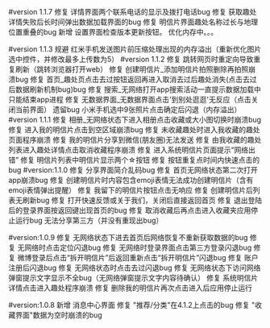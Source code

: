 #version 1.1.7
修复 详情界面两个联系电话的显示及拨打电话bug
修复 获取趣处详情失败后长时间弹出数据加载界面的bug
修复 明信片界面趣处名称过长与地理位置重叠的bug
新增 设置界面检查版本更新按钮。
优化内存中。。。

#version 1.1.3
规避 红米手机发送图片前压缩处理出现的内存溢出（重新优化图片选中控件，并修改最多上传数为5）
#version 1.1.2
修复 跳转网页时重定向导致重复刷新（跳转浏览器打开web）
修复 创建明信片_添加明信片拍照删除再拍照崩溃bug
修复 首页_趣处页点击去过按钮返回再进入取消去过后趣处消失(点击去过后数据刷新机制bug)bug
修复 搜索_无网络打开app搜索活动一直提示数据加载中只能结束app进程
修复 无数据界面_无数据界面点击'到别处逛逛'无反应（点击关闭当前界面）
遗留bug 小米手机选中9张照片点击确定后闪退（内存溢出）
#version 1.1.1
修复 相册_无网络状态下进入相册点击收藏或大小图切换时崩溃bug
修复 进入我的明信片点击到空区域崩溃bug
修复 未收藏趣处时进入我收藏的趣处页面程序崩溃
修复 我的明信片分享到微信(朋友圈)无法发送
修复 由我收藏的趣处列表进入趣处详情点击取消收藏程序崩溃
修复 进入系统明信片页面提示“网络出错”
修复 明信片列表中明信片显示两个☆按钮
修复 按钮重复点时间内快速点击的bug
#version:1.1.0
修复 分享界面简介乱码bug
修复 首页无网络状态第二次打开app崩溃bug
修复 创建明信片时内容包含emoji表情无法成功创建明信片（含有emoji表情弹出提醒）
修复 我留下的明信片按钮点击无响应
修复 创建明信片后列表无刷新bug
修复 打开快速反馈或关于我们，关闭后直接返回首页
修复 退出登陆后的登录界面按返回键出现首页的bug
修复 取消收藏后再点击进入收藏夹应用停止运行bug
无法分享第三方（并没有重现出bug）

#version:1.0.9
修复 无网络状态下进去首页后网络恢复不重新获取数据的bug
修复 无网络时点击定位闪退bug
修复 无网络时登录界面点击第三方登录闪退bug
修复 微博登录后点击“拆开明信片”后返回重新点击“拆开明信片”闪退bug
修复 账户注册后闪退bug
修复 无网络状态时点击去过闪退bug
修复 无网络状态下访问网络弹窗提示文字显示不全bug（无网络弹窗提示文字内容待确认）
修复 系统明信片详情点击进入趣处程序崩溃
修复 删除我的明信片再次点击进入后应用停止运行

#version:1.0.8
新增 消息中心界面
修复 "推荐/分类"在4.1.2上点击的bug
修复 "收藏界面"数据为空时崩溃的bug
